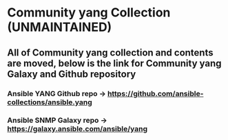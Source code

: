 # Community yang Collection (UNMAINTAINED)

## All of Community yang collection and contents are moved, below is the link for Community yang Galaxy and Github repository

### Ansible YANG Github repo -> https://github.com/ansible-collections/ansible.yang

### Ansible SNMP Galaxy repo -> https://galaxy.ansible.com/ansible/yang
